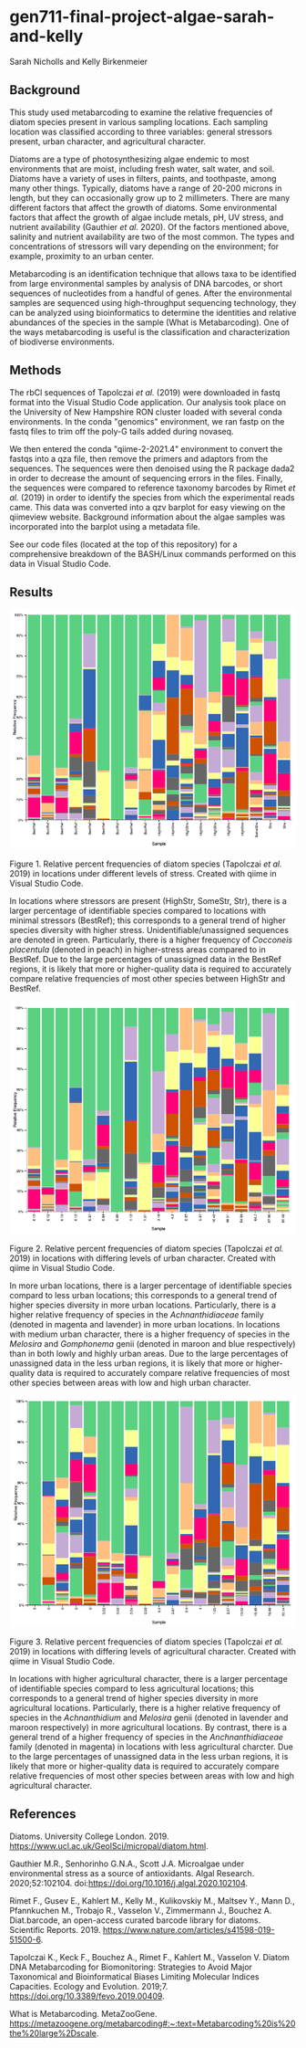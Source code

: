 # gen711-final-project-algae-sarah-and-kelly

Sarah Nicholls and Kelly Birkenmeier

## Background
This study used metabarcoding to examine the relative frequencies of diatom species present in various sampling locations. Each sampling location was classified according to three variables: general stressors present, urban character, and agricultural character. 

Diatoms are a type of photosynthesizing algae endemic to most environments that are moist, including fresh water, salt water, and soil. Diatoms have a variety of uses in filters, paints, and toothpaste, among many other things. Typically, diatoms have a range of 20-200 microns in length, but they can occasionally grow up to 2 millimeters. There are many different factors that affect the growth of diatoms. Some environmental factors that affect the growth of algae include metals, pH, UV stress, and nutrient availability (Gauthier _et al._ 2020). Of the factors mentioned above, salinity and nutrient availability are two of the most common. The types and concentrations of stressors will vary depending on the environment; for example, proximity to an urban center.

Metabarcoding is an identification technique that allows taxa to be identified from large environmental samples by analysis of DNA barcodes, or short sequences of nucleotides from a handful of genes. After the environmental samples are sequenced using high-throughput sequencing technology, they can be analyzed using bioinformatics to determine the identities and relative abundances of the species in the sample (What is Metabarcoding). One of the ways metabarcoding is useful is the classification and characterization of biodiverse environments. 

## Methods
The rbCl sequences of Tapolczai _et al._ (2019) were downloaded in fastq format into the Visual Studio Code application. Our analysis took place on the University of New Hampshire RON cluster loaded with several conda environments.
In the conda "genomics" environment, we ran fastp on the fastq files to trim off the poly-G tails added during novaseq. 

We then entered the conda "qiime-2-2021.4" environment to convert the fastqs into a qza file, then remove the primers and adaptors from the sequences. The sequences were then denoised using the R package dada2 in order to decrease the amount of sequencing errors in the files. Finally, the sequences were compared to reference taxonomy barcodes by Rimet _et al._ (2019) in order to identify the species from which the experimental reads came. This data was converted into a qzv barplot for easy viewing on the qiimeview website. Background information about the algae samples was incorporated into the barplot using a metadata file.

See our code files (located at the top of this repository) for a comprehensive breakdown of the BASH/Linux commands performed on this data in Visual Studio Code.


## Results

![plot](Figures/Stresslevels.png)

Figure 1. Relative percent frequencies of diatom species (Tapolczai _et al._ 2019) in locations under different levels of stress. Created with qiime in Visual Studio Code.

In locations where stressors are present (HighStr, SomeStr, Str), there is a larger percentage of identifiable species compared to locations with minimal stressors (BestRef); this corresponds to a general trend of higher species diversity with higher stress. Unidentifiable/unassigned sequences are denoted in green. Particularly, there is a higher frequency of _Cocconeis placentula_ (denoted in peach) in higher-stress areas compared to in BestRef. Due to the large percentages of unassigned data in the BestRef regions, it is likely that more or higher-quality data is required to accurately compare relative frequencies of most other species between HighStr and BestRef.


![plot](Figures/Urban.png)

Figure 2. Relative percent frequencies of diatom species (Tapolczai _et al._ 2019) in locations with differing levels of urban character. Created with qiime in Visual Studio Code.

In more urban locations, there is a larger percentage of identifiable species compard to less urban locations; this corresponds to a general trend of higher species diversity in more urban locations. Particularly, there is a higher relative frequency of species in the _Achnanthidiaceae_ family (denoted in magenta and lavender) in more urban locations. In locations with medium urban character, there is a higher frequency of species in the _Melosira_ and _Gomphonema_ genii (denoted in maroon and blue respectively) than in both lowly and highly urban areas. Due to the large percentages of unassigned data in the less urban regions, it is likely that more or higher-quality data is required to accurately compare relative frequencies of most other species between areas with low and high urban character.


![plot](Figures/Agriculture.png)

Figure 3. Relative percent frequencies of diatom species (Tapolczai _et al._ 2019) in locations with differing levels of agricultural character. Created with qiime in Visual Studio Code.

In locations with higher agricultural character, there is a larger percentage of identifiable species compard to less agricultural locations; this corresponds to a general trend of higher species diversity in more agricultural locations. Particularly, there is a higher relative frequency of species in the _Achnanthidium_ and _Melosira_ genii (denoted in lavender and maroon respectively) in more agricultural locations. By contrast, there is a general trend of a higher frequency of species in the _Anchnanthidiaceae_ family (denoted in magenta) in locations with less agricultural charcter. Due to the large percentages of unassigned data in the less urban regions, it is likely that more or higher-quality data is required to accurately compare relative frequencies of most other species between areas with low and high agricultural character.

## References

Diatoms. University College London. 2019. https://www.ucl.ac.uk/GeolSci/micropal/diatom.html.

Gauthier M.R., Senhorinho G.N.A., Scott J.A. Microalgae under environmental stress as a source of antioxidants. Algal Research. 2020;52:102104. doi:https://doi.org/10.1016/j.algal.2020.102104.

Rimet F., Gusev E., Kahlert M., Kelly M., Kulikovskiy M., Maltsev Y., Mann D., Pfannkuchen M., Trobajo R., Vasselon V., Zimmermann J., Bouchez A. Diat.barcode, an open-access curated barcode library for diatoms. Scientific Reports. 2019. https://www.nature.com/articles/s41598-019-51500-6.

Tapolczai K., Keck F., Bouchez A., Rimet F., Kahlert M., Vasselon V. Diatom DNA Metabarcoding for Biomonitoring: Strategies to Avoid Major Taxonomical and Bioinformatical Biases Limiting Molecular Indices Capacities. Ecology and Evolution. 2019;7. https://doi.org/10.3389/fevo.2019.00409.

What is Metabarcoding. MetaZooGene. https://metazoogene.org/metabarcoding#:~:text=Metabarcoding%20is%20the%20large%2Dscale.
‌
